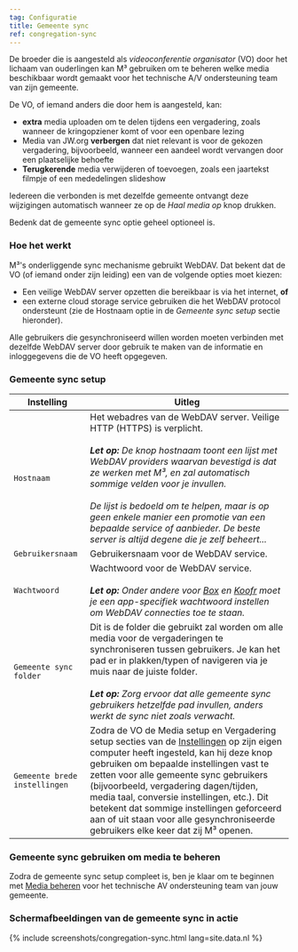 ```yaml
---
tag: Configuratie
title: Gemeente sync
ref: congregation-sync
---
```


De broeder die is aangesteld als *videoconferentie organisator* (VO) door het lichaam van ouderlingen kan M³ gebruiken om te beheren welke media beschikbaar wordt gemaakt voor het technische A/V ondersteuning team van zijn gemeente.

De VO, of iemand anders die door hem is aangesteld, kan:

- **extra** media uploaden om te delen tijdens een vergadering, zoals wanneer de kringopziener komt of voor een openbare lezing
- Media van JW.org **verbergen** dat niet relevant is voor de gekozen vergadering, bijvoorbeeld, wanneer een aandeel wordt vervangen door een plaatselijke behoefte
- **Terugkerende** media verwijderen of toevoegen, zoals een jaartekst filmpje of een mededelingen slideshow

Iedereen die verbonden is met dezelfde gemeente ontvangt deze wijzigingen automatisch wanneer ze op de *Haal media op* knop drukken.

Bedenk dat de gemeente sync optie geheel optioneel is.

### Hoe het werkt

M³'s onderliggende sync mechanisme gebruikt WebDAV. Dat bekent dat de VO (of iemand onder zijn leiding) een van de volgende opties moet kiezen:

- Een veilige WebDAV server opzetten die bereikbaar is via het internet, **of**
- een externe cloud storage service gebruiken die het WebDAV protocol ondersteunt (zie de Hostnaam optie in de *Gemeente sync setup* sectie hieronder).

Alle gebruikers die gesynchroniseerd willen worden moeten verbinden met dezelfde WebDAV server door gebruik te maken van de informatie en inloggegevens die de VO heeft opgegeven.

### Gemeente sync setup

| Instelling                    | Uitleg                                                                                                                                                                                                                                                                                                                                                                                                                                                                               |
| ----------------------------- | ------------------------------------------------------------------------------------------------------------------------------------------------------------------------------------------------------------------------------------------------------------------------------------------------------------------------------------------------------------------------------------------------------------------------------------------------------------------------------------ |
| `Hostnaam`                    | Het webadres van de WebDAV server. Veilige HTTP (HTTPS) is verplicht. <br><br> ***Let op:** De knop hostnaam toont een lijst met WebDAV providers waarvan bevestigd is dat ze werken met M³, en zal automatisch sommige velden voor je invullen. <br><br> De lijst is bedoeld om te helpen, maar is op geen enkele manier een promotie van een bepaalde service of aanbieder. De beste server is altijd degene die je zelf beheert...*                       |
| `Gebruikersnaam`              | Gebruikersnaam voor de WebDAV service.                                                                                                                                                                                                                                                                                                                                                                                                                                               |
| `Wachtwoord`                  | Wachtwoord voor de WebDAV service. <br><br> ***Let op:** Onder andere voor [Box](https://support.box.com/hc/en-us/articles/360043696414-WebDAV-with-Box) en [Koofr](https://koofr.eu/help/koofr_with_webdav/how-do-i-connect-a-service-to-koofr-through-webdav/) moet je een app-specifiek wachtwoord instellen om WebDAV connecties toe te staan.*                                                                                                                      |
| `Gemeente sync folder`        | Dit is de folder die gebruikt zal worden om alle media voor de vergaderingen te synchroniseren tussen gebruikers. Je kan het pad er in plakken/typen of navigeren via je muis naar de juiste folder. <br><br> ***Let op:** Zorg ervoor dat alle gemeente sync gebruikers hetzelfde pad invullen, anders werkt de sync niet zoals verwacht.*                                                                                                                              |
| `Gemeente brede instellingen` | Zodra de VO de Media setup en Vergadering setup secties van de [Instellingen]({{page.lang}}/#configuration) op zijn eigen computer heeft ingesteld, kan hij deze knop gebruiken om bepaalde instellingen vast te zetten voor alle gemeente sync gebruikers (bijvoorbeeld, vergadering dagen/tijden, media taal, conversie instellingen, etc.). Dit betekent dat sommige instellingen geforceerd aan of uit staan voor alle gesynchroniseerde gebruikers elke keer dat zij M³ openen. |

### Gemeente sync gebruiken om media te beheren

Zodra de gemeente sync setup compleet is, ben je klaar om te beginnen met [Media beheren]({{page.lang}}/#manage-media) voor het technische AV ondersteuning team van jouw gemeente.

### Schermafbeeldingen van de gemeente sync in actie

{% include screenshots/congregation-sync.html lang=site.data.nl %}
